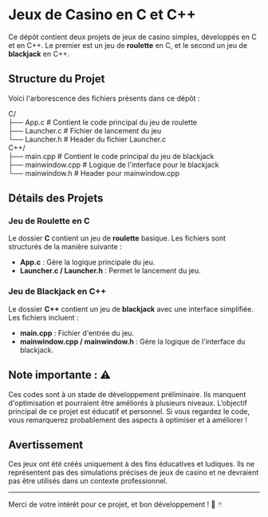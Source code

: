 # Jeux de Casino en C et C++

Ce dépôt contient deux projets de jeux de casino simples, développés en C et en C++. Le premier est un jeu de **roulette** en C, et le second un jeu de **blackjack** en C++.

## Structure du Projet

Voici l'arborescence des fichiers présents dans ce dépôt :

C/</br>
├── App.c # Contient le code principal du jeu de roulette</br>
├── Launcher.c # Fichier de lancement du jeu</br>
└── Launcher.h # Header du fichier Launcher.c</br>
C++/</br>
├── main.cpp # Contient le code principal du jeu de blackjack</br>
├── mainwindow.cpp # Logique de l'interface pour le blackjack</br>
└── mainwindow.h # Header pour mainwindow.cpp

## Détails des Projets

### Jeu de Roulette en C
Le dossier **C** contient un jeu de **roulette** basique. Les fichiers sont structurés de la manière suivante :
- **App.c** : Gère la logique principale du jeu.
- **Launcher.c / Launcher.h** : Permet le lancement du jeu.

### Jeu de Blackjack en C++
Le dossier **C++** contient un jeu de **blackjack** avec une interface simplifiée. Les fichiers incluent :
- **main.cpp** : Fichier d'entrée du jeu.
- **mainwindow.cpp / mainwindow.h** : Gère la logique de l'interface du blackjack.

## Note importante : ⚠️
Ces codes sont à un stade de développement préliminaire. Ils manquent d'optimisation et pourraient être améliorés à plusieurs niveaux. L’objectif principal de ce projet est éducatif et personnel. Si vous regardez le code, vous remarquerez probablement des aspects à optimiser et à améliorer !

## Avertissement

Ces jeux ont été créés uniquement à des fins éducatives et ludiques. Ils ne représentent pas des simulations précises de jeux de casino et ne devraient pas être utilisés dans un contexte professionnel.

---

Merci de votre intérêt pour ce projet, et bon développement ! 🎲 🃏
